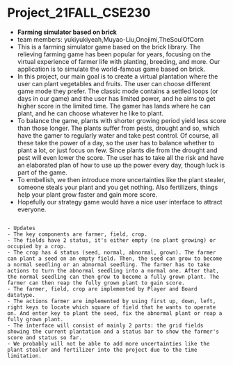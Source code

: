 # Project_21FALL_CSE230
- **Farming simulator based on brick**
- team members: yukiyukiyeah,Muyao-Liu,Onojimi,TheSoulOfCorn
- This is a farming simulator game based on the brick library. The relieving farming game has been popular for years, focusing on the virtual experience of farmer life with planting, breeding, and more. Our application is to simulate the world-famous game based on brick.
- In this project, our main goal is to create a virtual plantation where the user can plant vegetables and fruits. The user can choose different game mode they prefer. The classic mode contains a settled loops (or days in our game) and the user has limited power, and he aims to get higher score in the limited time. The gamer has lands where he can plant, and he can choose whatever he like to plant.
- To balance the game, plants with shorter growing period yield less score than those longer. The plants suffer from pests, drought and so, which have the gamer to regularly water and take pest control. Of course, all these take the power of a day, so the user has to balance whether to plant a lot, or just focus on few. Since plants die from the drought and pest will even lower the score. The user has to take all the risk and have an elaborated plan of how to use up the power every day, though luck is part of the game.
- To embellish, we then introduce more uncertainties like the plant stealer, someone steals your plant and you get nothing. Also fertilizers, things help your plant grow faster and gain more score.
- Hopefully our strategy game would have a nice user interface to attract everyone.
```

- Updates
- The key components are farmer, field, crop.
- The fields have 2 status, it's either empty (no plant growing) or occupied by a crop.
- The crop has 4 status (seed, normal, abnormal, grown). The farmer can plant a seed on an empty field. Then, the seed can grow to become a normal seedling or an abnormal seedling. The farmer has to take actions to turn the abnormal seedling into a normal one. After that, the normal seedling can then grow to become a fully grown plant. The farmer can then reap the fully grown plant to gain score. 
- The farmer, field, crop are implemented by Player and Board datatype.
- The actions farmer are implemented by using first up, down, left, right keys to locate which square of field that he wants to operate on. And enter key to plant the seed, fix the abnormal plant or reap a fully grown plant. 
- The interface will consist of mainly 2 parts: the grid fields showing the current plantation and a status bar to show the farmer's score and status so far.
- We probably will not be able to add more uncertainties like the plant stealer and fertilizer into the project due to the time limitation.

